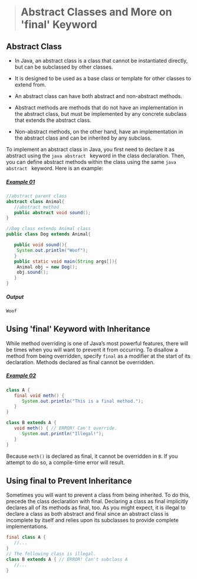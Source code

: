 ># Abstract Classes and More on 'final' Keyword

## Abstract Class

- In Java, an abstract class is a class that cannot be instantiated directly, but can be subclassed by other classes. 
- It is designed to be used as a base class or template for other classes to extend from.

- An abstract class can have both abstract and non-abstract methods. 
- Abstract methods are methods that do not have an implementation in the abstract class, but must be implemented by any concrete subclass that extends the abstract class. 
- Non-abstract methods, on the other hand, have an implementation in the abstract class and can be inherited by any subclass.

To implement an abstract class in Java, you first need to declare it as abstract using the ```java abstract ``` keyword in the class declaration. Then, you can define abstract methods within the class using the same ```java abstract ``` keyword. Here is an example:

##### [Example 01](../20-Examples/10-Inheritance/05-Abstract-Classes-and-More-on-final-Keyword/Example-01/)

```java
//abstract parent class
abstract class Animal{
   //abstract method
   public abstract void sound();
}
```

```java
//Dog class extends Animal class
public class Dog extends Animal{

   public void sound(){
	System.out.println("Woof");
   }
   public static void main(String args[]){
	Animal obj = new Dog();
	obj.sound();
   }
}
```

##### Output

    Woof


## Using 'final' Keyword with Inheritance

While method overriding is one of Java’s most powerful features, there will be times when you will want to prevent it from occurring. To disallow a method from being overridden, specify `final` as a modifier at the start of its declaration. Methods declared as final cannot be overridden.

##### [Example 02](../20-Examples/10-Inheritance/05-Abstract-Classes-and-More-on-final-Keyword/Example-02/)

```java
class A {
   final void meth() {
      System.out.println("This is a final method.");
   }
}
```

```java
class B extends A {
   void meth() { // ERROR! Can't override.
      System.out.println("Illegal!");
   }
}
```

Because `meth()` is declared as final, it cannot be overridden in `B`. If you attempt to do so, a compile-time error will result.

## Using final to Prevent Inheritance

Sometimes you will want to prevent a class from being inherited. To do this, precede the class declaration with final. Declaring a class as final implicitly declares all of its methods as final, too. As you might expect, it is illegal to declare a class as both abstract and final since an abstract class is incomplete by itself and relies upon its subclasses to provide complete implementations.

```java
final class A {
   //...
}
// The following class is illegal.
class B extends A { // ERROR! Can't subclass A
   //...
}
```

